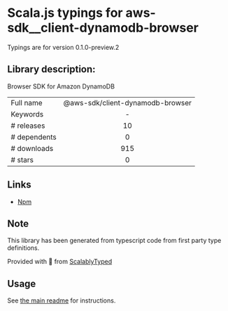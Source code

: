 
# Scala.js typings for aws-sdk__client-dynamodb-browser

Typings are for version 0.1.0-preview.2

## Library description:
Browser SDK for Amazon DynamoDB

|                    |                 |
| ------------------ | :-------------: |
| Full name          | @aws-sdk/client-dynamodb-browser |
| Keywords           | - |
| # releases         | 10 |
| # dependents       | 0 |
| # downloads        | 915 |
| # stars            | 0 |

## Links
- [Npm](https://www.npmjs.com/package/%40aws-sdk%2Fclient-dynamodb-browser)
    


## Note
This library has been generated from typescript code from first party type definitions.

Provided with :purple_heart: from [ScalablyTyped](https://github.com/oyvindberg/ScalablyTyped)

## Usage
See [the main readme](../../readme.md) for instructions.


